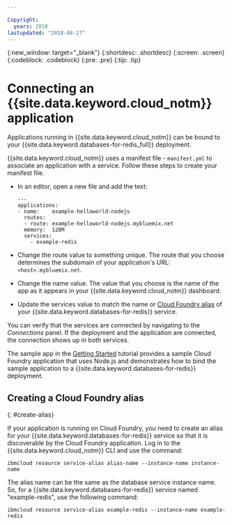 ```yaml
---

Copyright:
  years: 2018
lastupdated: "2018-08-27"
---
```


{:new_window: target="_blank"}
{:shortdesc: .shortdesc}
{:screen: .screen}
{:codeblock: .codeblock}
{:pre: .pre}
{:tip: .tip}

# Connecting an {{site.data.keyword.cloud_notm}} application

Applications running in {{site.data.keyword.cloud_notm}} can be bound to your {{site.data.keyword.databases-for-redis_full}} deployment. 

{{site.data.keyword.cloud_notm}} uses a manifest file - `manifest.yml` to associate an application with a service. Follow these steps to create your manifest file.
- In an editor, open a new file and add the text:
  ```
  ---
  applications:
  - name:    example-helloworld-nodejs
    routes:
    - route: example-helloworld-nodejs.mybluemix.net
    memory:  128M
    services:
      - example-redis
  ```

- Change the route value to something unique. The route that you choose determines the subdomain of your application's URL: `<host>.mybluemix.net`.
- Change the name value. The value that you choose is the name of the app as it appears in your {{site.data.keyword.cloud_notm}} dashboard.
- Update the services value to match the name or [Cloud Foundry alias](#create-alias) of your {{site.data.keyword.databases-for-redis}} service.

You can verify that the services are connected by navigating to the _Connections_ panel. If the deployment and the application are connected, the connection shows up in both services.

The sample app in the [Getting Started](./getting-started.html) tutorial provides a sample Cloud Foundry application that uses Node.js and demonstrates how to bind the sample application to a {{site.data.keyword.databases-for-redis}} deployment.

## Creating a Cloud Foundry alias
{: #create-alias}

If your application is running on Cloud Foundry, you need to create an alias for your {{site.data.keyword.databases-for-redis}} service so that it is discoverable by the Cloud Foundry application. Log in to the {{site.data.keyword.cloud_notm}} CLI and use the command:

`ibmcloud resource service-alias alias-name --instance-name instance-name`

The alias name can be the same as the database service instance name. So, for a {{site.data.keyword.databases-for-redis}} service named "example-redis", use the following command:

`ibmcloud resource service-alias example-redis --instance-name example-redis`

